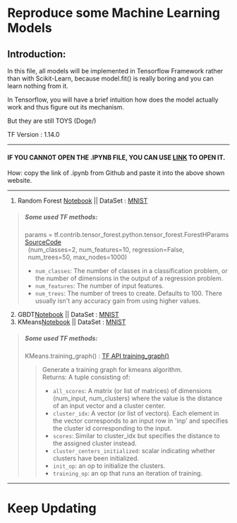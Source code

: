 # Reproduce some Machine Learning Models

## Introduction:

In this file, all models will be implemented in Tensorflow Framework rather than with Scikit-Learn, because model.fit() is really boring and you can learn nothing from it. 

In Tensorflow, you will have a brief intuition how does the model actually work and thus figure out its mechanism.

But they are still TOYS (Doge/)

TF Version : 1.14.0

----
#### IF YOU CANNOT OPEN THE .IPYNB FILE, YOU CAN USE [LINK](https://nbviewer.jupyter.org/) TO OPEN IT.  
 How: copy the link of .ipynb from Github and paste it into the above shown website.

----

1. Random Forest [Notebook](https://github.com/LiZongyue/Classic-Model-Reproduce/blob/master/Machine_Learning/RandomForrest.ipynb) || DataSet : [MNIST](https://en.wikipedia.org/wiki/MNIST_database)
> ##### Some used TF methods:  
> params = tf.contrib.tensor_forest.python.tensor_forest.ForestHParams [SourceCode](https://github.com/tensorflow/tensorflow/tree/r1.14/tensorflow/contrib/tensor_forest)    
&ensp;(num_classes=2, num_features=10, regression=False,  
&ensp;num_trees=50, max_nodes=1000)
> - `num_classes`: The number of classes in a classification problem, or the number of dimensions in the output of a regression problem.
> - `num_features`: The number of input features.
> - `num_trees`: The number of trees to create. Defaults to 100. There usually isn't any accuracy gain from using higher values.
2. GBDT[Notebook](https://github.com/LiZongyue/Classic-Model-Reproduce/blob/master/Machine_Learning/GBDT.ipynb) || DataSet : [MNIST](https://en.wikipedia.org/wiki/MNIST_database)
3. KMeans[Notebook](https://github.com/LiZongyue/Classic-Model-Reproduce/blob/master/Machine_Learning/K-Means.ipynb) || DataSet : [MNIST](https://en.wikipedia.org/wiki/MNIST_database)
> ##### Some used TF methods:
> KMeans.training_graph() : [TF API training_graph()](https://www.tensorflow.org/versions/r1.14/api_docs/python/tf/contrib/factorization/KMeans)
>> Generate a training graph for kmeans algorithm.  
Returns:
A tuple consisting of:
>> - `all_scores`: A matrix (or list of matrices) of dimensions (num_input, num_clusters) where the value is the distance of an input vector and a cluster center.  
>> - `cluster_idx`: A vector (or list of vectors). Each element in the vector corresponds to an input row in 'inp' and specifies the cluster id corresponding to the input.  
>> - `scores`: Similar to cluster_idx but specifies the distance to the assigned cluster instead.  
>> - `cluster_centers_initialized`: scalar indicating whether clusters have been initialized.  
>> - `init_op`: an op to initialize the clusters.  
>> - `training_op`: an op that runs an iteration of training.  

-----
# Keep Updating
